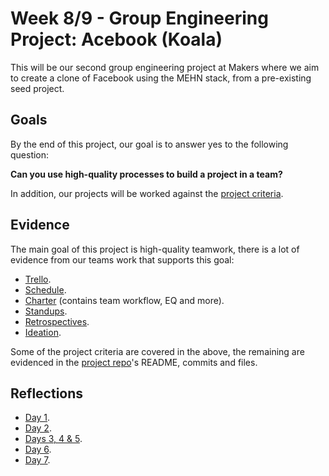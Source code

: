 Week 8/9 - Group Engineering Project: Acebook (Koala)
=========

This will be our second group engineering project at Makers where we aim to create a clone of Facebook using the MEHN stack, from a pre-existing seed project.

Goals
-------

By the end of this project, our goal is to answer yes to the following question:

**Can you use high-quality processes to build a project in a team?**

In addition, our projects will be worked against the [project criteria](https://github.com/makersacademy/course/blob/main/final_projects/project_criteria.md).

Evidence
--------

The main goal of this project is high-quality teamwork, there is a lot of evidence from our teams work that supports this goal:
- [Trello](https://trello.com/b/P8lEsvZe/acebook).
- [Schedule](https://docs.google.com/spreadsheets/d/13c_OV4-XptTAtu_gCUo3wWlnPu04ciTX4XYQ8IhMV6w/edit?usp=sharing).
- [Charter](https://docs.google.com/document/d/13yi709ax4nmfTG9J0F57yEFpYRH7fdtczwvVJCrNIsM/edit?usp=sharing) (contains team workflow, EQ and more).
- [Standups](https://drive.google.com/drive/u/0/folders/1vmw7bW-BinU4MhLJ_JV3EnzQST6eGVQV).
- [Retrospectives](https://drive.google.com/drive/folders/1RGuPWrMwr7G3R5DuXjm9aj-FP8d5qJ6C?usp=sharing).
- [Ideation](https://drive.google.com/drive/folders/17h7f3xi684vGdI-1A-TWZHPgGlUHghDN?usp=sharing).

Some of the project criteria are covered in the above, the remaining are evidenced in the [project repo](https://github.com/adamwoodcock98/koala)'s README, commits and files.

Reflections
----------
* [Day 1](https://medium.com/@adam.woodcock98/codebaddiez-vol-i-makers-day-36-4e4984981f4).
* [Day 2](https://medium.com/@adam.woodcock98/the-six-ps-makers-day-37-d828757eb485).
* [Days 3, 4 & 5](https://medium.com/@adam.woodcock98/the-six-ps-makers-day-37-d828757eb485).
* [Day 6](https://medium.com/@adam.woodcock98/i-will-love-you-until-the-very-front-end-makers-day-41-6cc080ec3838).
* [Day 7](https://medium.com/@adam.woodcock98/error-re-routing-makers-day-41-23637b2a988b).
